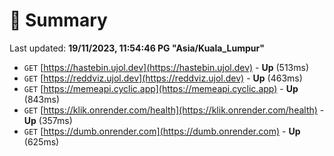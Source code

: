 # 📖 Summary
Last updated: **19/11/2023, 11:54:46 PG "Asia/Kuala_Lumpur"**

- `GET` [https://hastebin.ujol.dev](https://hastebin.ujol.dev) - **Up** (513ms)
- `GET` [https://reddviz.ujol.dev](https://reddviz.ujol.dev) - **Up** (463ms)
- `GET` [https://memeapi.cyclic.app](https://memeapi.cyclic.app) - **Up** (843ms)
- `GET` [https://klik.onrender.com/health](https://klik.onrender.com/health) - **Up** (357ms)
- `GET` [https://dumb.onrender.com](https://dumb.onrender.com) - **Up** (625ms)
